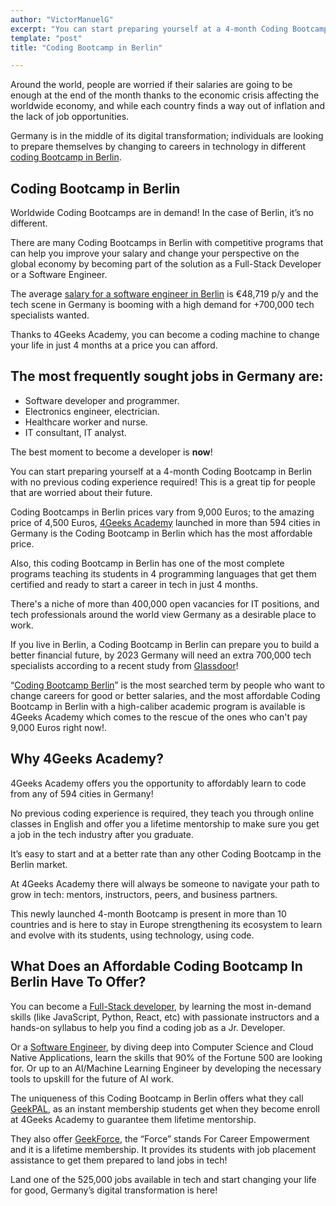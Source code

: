 ```yaml
---
author: "VictorManuelG"
excerpt: "You can start preparing yourself at a 4-month Coding Bootcamp in Berlin with no previous coding experience required!"
template: "post" 
title: "Coding Bootcamp in Berlin"

---
```


Around the world, people are worried if their salaries are going to be enough at the end of the month thanks to the economic crisis affecting the worldwide economy, and while each country finds a way out of inflation and the lack of job opportunities.

Germany is in the middle of its digital transformation; individuals are looking to prepare themselves by changing to careers in technology in different [coding Bootcamp in Berlin](https://4geeksacademy.com/us/coding-campus/coding-bootcamp-berlin-germany).

## Coding Bootcamp in Berlin

Worldwide Coding Bootcamps are in demand! In the case of Berlin, it’s no different.

There are many Coding Bootcamps in Berlin with competitive programs that can help you improve your salary and change your perspective on the global economy by becoming part of the solution as a Full-Stack Developer or a Software Engineer.

The average [salary for a software engineer in Berlin](https://4geeksacademy.com/us/software-engineer-salary/software-engineer-salary-germany) is €48,719 p/y and the tech scene in Germany is booming with a high demand for +700,000 tech specialists wanted.

Thanks to 4Geeks Academy, you can become a coding machine to change your life in just 4 months at a price you can afford.

## The most frequently sought jobs in Germany are:

* Software developer and programmer.
* Electronics engineer, electrician.
* Healthcare worker and nurse.
* IT consultant, IT analyst.

The best moment to become a developer is **now**!

You can start preparing yourself at a 4-month Coding Bootcamp in Berlin with no previous coding experience required! This is a great tip for people that are worried about their future.

Coding Bootcamps in Berlin prices vary from 9,000 Euros; to the amazing price of 4,500 Euros, [4Geeks Academy](https://4geeksacademy.com/) launched in more than 594 cities in Germany is the Coding Bootcamp in Berlin which has the most affordable price.

Also, this coding Bootcamp in Berlin has one of the most complete programs teaching its students in 4 programming languages that get them certified and ready to start a career in tech in just 4 months.

There's a niche of more than 400,000 open vacancies for IT positions, and tech professionals around the world view Germany as a desirable place to work.

If you live in Berlin, a Coding Bootcamp in Berlin can prepare you to build a better financial future, by 2023 Germany will need an extra 700,000 tech specialists according to a recent study from [Glassdoor](glassdoor.com)!

“[Coding Bootcamp Berlin](https://4geeksacademy.com/us/coding-campus/coding-bootcamp-berlin-germany)” is the most searched term by people who want to change careers for good or better salaries, and the most affordable Coding Bootcamp in Berlin with a high-caliber academic program is available is 4Geeks Academy which comes to the rescue of the ones who can't pay 9,000 Euros right now!.


## Why 4Geeks Academy?

4Geeks Academy offers you the opportunity to affordably learn to code from any of 594 cities in Germany!

No previous coding experience is required, they teach you through online classes in English and offer you a lifetime mentorship to make sure you get a job in the tech industry after you graduate.

It’s easy to start and at a better rate than any other Coding Bootcamp in the Berlin market.

At 4Geeks Academy there will always be someone to navigate your path to grow in tech: mentors, instructors, peers, and business partners.

This newly launched 4-month Bootcamp is present in more than 10 countries and is here to stay in Europe strengthening its ecosystem to learn and evolve with its students, using technology, using code.

## What Does an Affordable Coding Bootcamp In Berlin Have To Offer?

You can become a [Full-Stack developer](https://4geeksacademy.com/us/coding-bootcamps/part-time-full-stack-developer), by learning the most in-demand skills (like JavaScript, Python, React, etc) with passionate instructors and a hands-on syllabus to help you find a coding job as a Jr. Developer.

Or a [Software Engineer](https://4geeksacademy.com/us/coding-bootcamps/software-engineer-bootcamp), by diving deep into Computer Science and Cloud Native Applications, learn the skills that 90% of the Fortune 500 are looking for. Or up to an AI/Machine Learning Engineer by developing the necessary tools to upskill for the future of AI work.

The uniqueness of this Coding Bootcamp in Berlin offers what they call [GeekPAL](https://4geeksacademy.com/us/trends-and-tech/geekpal), as an instant membership students get when they become enroll at 4Geeks Academy to guarantee them lifetime mentorship.

They also offer [GeekForce](https://4geeksacademy.com/us/geekforce-career-support), the “Force” stands For Career Empowerment and it is a lifetime membership. It provides its students with job placement assistance to get them prepared to land jobs in tech!

Land one of the 525,000 jobs available in tech and start changing your life for good, Germany’s digital transformation is here!
